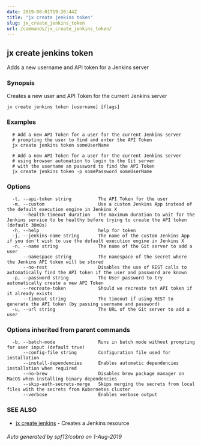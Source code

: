 ```yaml
---
date: 2019-08-01T19:20:44Z
title: "jx create jenkins token"
slug: jx_create_jenkins_token
url: /commands/jx_create_jenkins_token/
---
```

## jx create jenkins token

Adds a new username and API token for a Jenkins server

### Synopsis

Creates a new user and API Token for the current Jenkins server

```
jx create jenkins token [username] [flags]
```

### Examples

```
  # Add a new API Token for a user for the current Jenkins server
  # prompting the user to find and enter the API Token
  jx create jenkins token someUserName
  
  # Add a new API Token for a user for the current Jenkins server
  # using browser automation to login to the Git server
  # with the username an password to find the API Token
  jx create jenkins token -p somePassword someUserName
```

### Options

```
  -t, --api-token string          The API Token for the user
  -m, --custom                    Use a custom Jenkins App instead of the default execution engine in Jenkins X
      --health-timeout duration   The maximum duration to wait for the Jenkins service to be healthy before trying to create the API token (default 30m0s)
  -h, --help                      help for token
  -j, --jenkins-name string       The name of the custom Jenkins App if you don't wish to use the default execution engine in Jenkins X
  -n, --name string               The name of the Git server to add a user
      --namespace string          The namespace of the secret where the Jenkins API token will be stored
      --no-rest                   Disables the use of REST calls to automatically find the API token if the user and password are known
  -p, --password string           The User password to try automatically create a new API Token
      --recreate-token            Should we recreate teh API token if it already exists
      --timeout string            The timeout if using REST to generate the API token (by passing username and password)
  -u, --url string                The URL of the Git server to add a user
```

### Options inherited from parent commands

```
  -b, --batch-mode                Runs in batch mode without prompting for user input (default true)
      --config-file string        Configuration file used for installation
      --install-dependencies      Enables automatic dependencies installation when required
      --no-brew                   Disables brew package manager on MacOS when installing binary dependencies
      --skip-auth-secrets-merge   Skips merging the secrets from local files with the secrets from Kubernetes cluster
      --verbose                   Enables verbose output
```

### SEE ALSO

* [jx create jenkins](/commands/jx_create_jenkins/)	 - Creates a Jenkins resource

###### Auto generated by spf13/cobra on 1-Aug-2019
